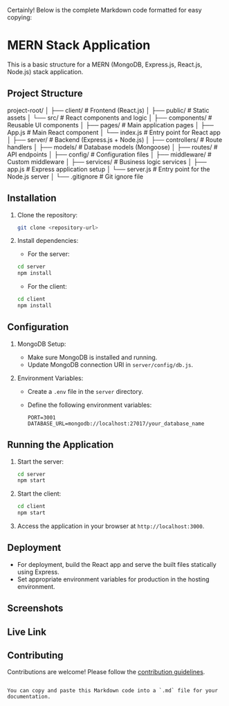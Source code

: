 Certainly! Below is the complete Markdown code formatted for easy copying:

# MERN Stack Application

This is a basic structure for a MERN (MongoDB, Express.js, React.js, Node.js) stack application.

## Project Structure

project-root/
│
├── client/                 # Frontend (React.js)
│   ├── public/             # Static assets
│   └── src/                # React components and logic
│       ├── components/     # Reusable UI components
│       ├── pages/          # Main application pages
│       ├── App.js          # Main React component
│       └── index.js        # Entry point for React app
│
├── server/                 # Backend (Express.js + Node.js)
│   ├── controllers/        # Route handlers
│   ├── models/             # Database models (Mongoose)
│   ├── routes/             # API endpoints
│   ├── config/             # Configuration files
│   ├── middleware/         # Custom middleware
│   ├── services/           # Business logic services
│   ├── app.js              # Express application setup
│   └── server.js           # Entry point for the Node.js server
│
└── .gitignore              # Git ignore file

## Installation

1. Clone the repository:

   ```bash
   git clone <repository-url>
   ```

2. Install dependencies:

   - For the server:

   ```bash
   cd server
   npm install
   ```

   - For the client:

   ```bash
   cd client
   npm install
   ```

## Configuration

1. MongoDB Setup:

   - Make sure MongoDB is installed and running.
   - Update MongoDB connection URI in `server/config/db.js`.

2. Environment Variables:

   - Create a `.env` file in the `server` directory.
   - Define the following environment variables:

     ```
     PORT=3001
     DATABASE_URL=mongodb://localhost:27017/your_database_name
     ```

## Running the Application

1. Start the server:

   ```bash
   cd server
   npm start
   ```

2. Start the client:

   ```bash
   cd client
   npm start
   ```

3. Access the application in your browser at `http://localhost:3000`.

## Deployment

- For deployment, build the React app and serve the built files statically using Express.
- Set appropriate environment variables for production in the hosting environment.

## Screenshots

<!-- Add screenshots of your application -->

## Live Link

<!-- Add a link to your live application -->

## Contributing

Contributions are welcome! Please follow the [contribution guidelines](CONTRIBUTING.md).
```

You can copy and paste this Markdown code into a `.md` file for your documentation.
